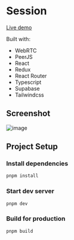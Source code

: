 # Session

[Live demo](https://session.alkimcaner.com/)

Built with:

- WebRTC
- PeerJS
- React
- Redux
- React Router
- Typescript
- Supabase
- Tailwindcss

## Screenshot

![image](https://user-images.githubusercontent.com/17219339/234253152-8b2679d4-8a2e-4d47-b16f-def531c81c20.png)

## Project Setup

### Install dependencies

```bash
pnpm install
```

### Start dev server

```bash
pnpm dev
```

### Build for production

```bash
pnpm build
```
